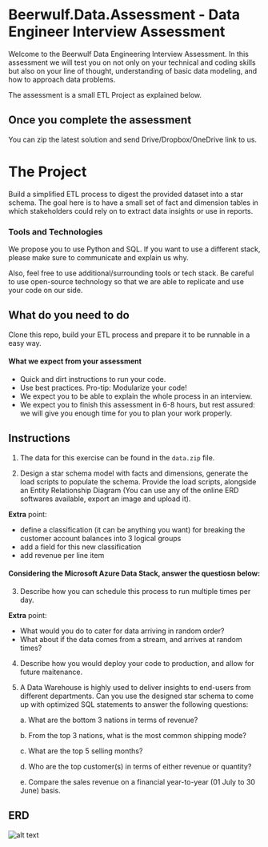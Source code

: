 # Beerwulf.Data.Assessment - Data Engineer Interview Assessment

Welcome to the Beerwulf Data Engineering Interview Assessment. In this assessment we will test you on not only on your technical and coding skills but also on your line of thought, understanding of basic data modeling, and how to approach data problems.

The assessment is a small ETL Project as explained below.
## Once you complete the assessment
You can zip the latest solution and send Drive/Dropbox/OneDrive link to us.
# The Project
Build a simplified ETL process to digest the provided dataset into a star schema.
The goal here is to have a small set of fact and dimension tables in which stakeholders could rely on to extract data insights or use in reports.

### Tools and Technologies
We propose you to use Python and SQL. If you want to use a different stack, please make sure to communicate and explain us why.

Also, feel free to use additional/surrounding tools or tech stack. Be careful to use open-source technology so that we are able to replicate and use your code on our side.

What do you need to do
-----------------------
Clone this repo, build your ETL process and prepare it to be runnable in a easy way. 

#### What we expect from your assessment
* Quick and dirt instructions to run your code.
* Use best practices. Pro-tip: Modularize your code!
* We expect you to be able to explain the whole process in an interview.
* We expect you to finish this assessment in 6-8 hours, but rest assured: we will give you enough time for you to plan your work properly. 

Instructions
--------- 

1. The data for this exercise can be found in the `data.zip` file.

2. Design a star schema model with facts and dimensions, generate the load scripts to populate the schema. Provide the load scripts, alongside an Entity Relationship Diagram (You can use any of the online ERD softwares available, export an image and upload it). 

**Extra** point: 
- define a classification (it can be anything you want) for breaking the customer account balances into 3 logical groups
- add a field for this new classification
- add revenue per line item

#### Considering the Microsoft Azure Data Stack, answer the questiosn below:

3. Describe how you can schedule this process to run multiple times per day.
 
**Extra** point: 
- What would you do to cater for data arriving in random order?
- What about if the data comes from a stream, and arrives at random times?

4. Describe how you would deploy your code to production, and allow for future maitenance. 

5. A Data Warehouse is highly used to deliver insights to end-users from different departments. Can you use the designed star schema to come up with optimized SQL statements to answer the following questions:

   a. What are the bottom 3 nations in terms of revenue?
 
   b. From the top 3 nations, what is the most common shipping mode?

   c. What are the top 5 selling months?

   d. Who are the top customer(s) in terms of either revenue or quantity?

   e. Compare the sales revenue on a financial year-to-year (01 July to 30 June) basis.


ERD
--
![alt text](image.png "Entities")

